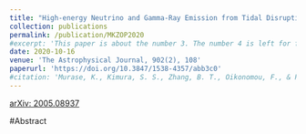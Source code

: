 ```yaml
---
title: "High-energy Neutrino and Gamma-Ray Emission from Tidal Disruption Events"
collection: publications
permalink: /publication/MKZOP2020
#excerpt: 'This paper is about the number 3. The number 4 is left for future work.'
date: 2020-10-16
venue: 'The Astrophysical Journal, 902(2), 108'
paperurl: 'https://doi.org/10.3847/1538-4357/abb3c0'
#citation: 'Murase, K., Kimura, S. S., Zhang, B. T., Oikonomou, F., & Petropoulou, M. (2020). High-Energy Neutrino and Gamma-Ray Emission from Tidal Disruption Events. Astrophys. J., 902(2), 108. https://doi.org/10.3847/1538-4357/abb3c0'
---
```


[arXiv: 2005.08937](https://arxiv.org/abs/2005.08937)

#Abstract